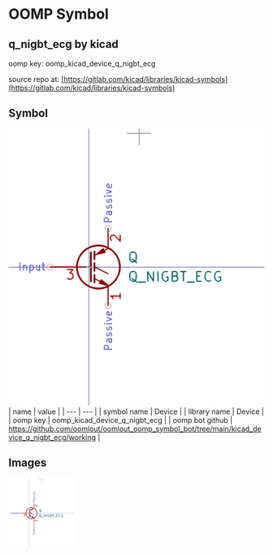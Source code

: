 # OOMP Symbol  
## q_nigbt_ecg  by kicad  
  
oomp key: oomp_kicad_device_q_nigbt_ecg  
  
source repo at: [https://gitlab.com/kicad/libraries/kicad-symbols](https://gitlab.com/kicad/libraries/kicad-symbols)  
## Symbol  
  
[![working.png](working_600.png)](working.png)  
| name | value | 
| --- | --- | 
| symbol name | Device | 
| library name | Device | 
| oomp key | oomp_kicad_device_q_nigbt_ecg | 
| oomp bot github | https://github.com/oomlout/oomlout_oomp_symbol_bot/tree/main/kicad_device_q_nigbt_ecg/working | 
## Images  
  
[![working.png](working_140.png)](working.png)  
